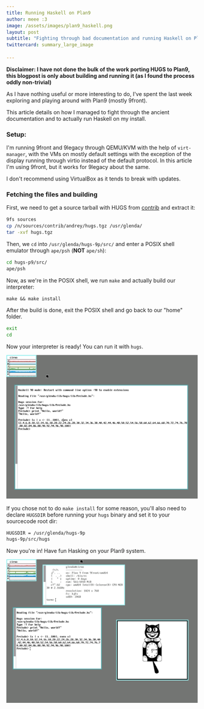```yaml
--- 
title: Running Haskell on Plan9
author: meee :3 
image: /assets/images/plan9_haskell.png 
layout: post 
subtitle: "Fighting through bad documentation and running Haskell on Plan9"
twittercard: summary_large_image

---
```


**Disclaimer: I have not done the bulk of the work porting HUGS to Plan9, this blogpost is only about building and running it (as I found the process oddly non-trivial)**

As I have nothing useful or more interesting to do, I've spent the last week exploring and playing around with Plan9 (mostly 9front).

This article details on how I managed to fight through the ancient documentation and to actually run Haskell on my install.

### Setup:
I'm running 9front and 9legacy through QEMU/KVM with the help of ``virt-manager``, with the VMs on mostly default settings with the exception of the display running through virtio instead of the default protocol. In this article I'm using 9front, but it works for 9legacy about the same.

I don't recommend using VirtualBox as it tends to break with updates.  

### Fetching the files and building 
First, we need to get a source tarball with HUGS from [contrib](https://9p.io/wiki/plan9/Contrib/) and extract it:

```bash 
9fs sources 
cp /n/sources/contrib/andrey/hugs.tgz /usr/glenda/
tar -xvf hugs.tgz
```

Then, we ``cd`` into ``/usr/glenda/hugs-9p/src/`` and enter a POSIX shell emulator through ``ape/psh`` (**NOT** ``ape/sh``):

```bash
cd hugs-p9/src/
ape/psh 
```

Now, as we're in the POSIX shell, we run ``make`` and actually build our interpreter: 

```
make && make install
```

After the build is done, exit the POSIX shell and go back to our "home" folder.

```bash
exit 
cd 
```

Now your interpreter is ready! You can run it with ``hugs``.

<img src="/assets/images/hugs_plan9.png" width="800">

If you chose not to do ``make install`` for some reason, you'll also need to declare ``HUGSDIR`` before running your ``hugs`` binary and set it to your sourcecode root dir:  

```bash
HUGSDIR = /usr/glenda/hugs-9p
hugs-9p/src/hugs 
```

Now you're in! Have fun Hasking on your Plan9 system.

<img src="/assets/images/plan9_haskell.png">
